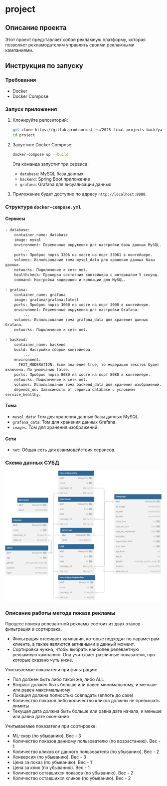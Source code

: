 # project

## Описание проекта

Этот проект представляет собой рекламную платформу, которая позволяет рекламодателям управлять своими рекламными кампаниями.

## Инструкция по запуску

### Требования

- Docker
- Docker Compose

### Запуск приложения

1. Клонируйте репозиторий:

    ```sh
    git clone https://gitlab.prodcontest.ru/2025-final-projects-back/ya-ilya.git
    cd project
    ```

2. Запустите Docker Compose:

    ```sh
    docker-compose up --build
    ```

   Эта команда запустит три сервиса:
    - `database`: MySQL база данных
    - `backend`: Spring Boot приложение
    - `grafana`: Grafana для визуализации данных

3. Приложение будет доступно по адресу `http://localhost:8080`.

### Структура `docker-compose.yml`

#### Сервисы
```
- database:
    container_name: database
    image: mysql
    environment: Переменные окружения для настройки базы данных MySQL.
        ...
    ports: Проброс порта 3306 на хосте на порт 33061 в контейнере.
    volumes: Использование тома mysql_data для хранения данных базы данных.
    networks: Подключение к сети net.
    healthcheck: Проверка состояния контейнера с интервалом 5 секунд.
    command: Настройка кодировки и коллации для MySQL.

- grafana:
    container_name: grafana
    image: grafana/grafana:latest
    ports: Проброс порта 3000 на хосте на порт 3000 в контейнере.
    environment: Переменные окружения для настройки Grafana.
        ...
    volumes: Использование тома grafana_data для хранения данных Grafana.
    networks: Подключение к сети net.

- backend:
    container_name: backend
    build: Настройки сборки контейнера.
        ...
    environment:
      TEXT_MODERATION: Если значение true, то модерация текстов будет включена. По умолчанию false.
    ports: Проброс порта 8080 на хосте на порт 8080 в контейнере.
    networks: Подключение к сети net.
    volumes: Использование тома backend_data для хранения изображений.
    depends_on: Зависимость от сервиса database с условием service_healthy.
```
#### Тома

- `mysql_data`: Том для хранения данных базы данных MySQL.
- `grafana_data`: Том для хранения данных Grafana.
- `images`: Том для хранения изображений.

#### Сети

- `net`: Общая сеть для взаимодействия сервисов.

### Схема данных СУБД

<picture>
  <source media="(prefers-color-scheme: dark)" srcset="assets/database_dark.svg">
  <img alt="database" src="assets/database_light.svg">
</picture>

### Описание работы метода показа рекламы

Процесс поиска релевантной рекламы состоит из двух этапов - фильтрация и сортировка.
- Фильтрация отсеивает кампании, которые подходят по параметрам клиента, а также являются активными в данный момент.
- Сортировка нужна, чтобы выбрать наиболее релевантную рекламную кампанию.
Она учитывает различные показатели, про которые сказано чуть ниже.

Учитываемые показатели при фильтрации:
- Пол должен быть либо такой же, либо ALL
- Возраст должен быть больше или равен минимальному, и меньше или равен максимальному
- Локация должна полностью совпадать (вплоть до case)
- Количество показов либо количество кликов должны не превышать лимиты
- Текущая дата должна быть больше или равна дате начала, и меньше или равна дате окончания

Учитываемые показатели при сортировке:
- ML-скор (по убыванию). Вес - 3
- Количество показов данному пользователю (по возрастанию). Вес - 1
- Количество кликов от данного пользователя (по убыванию). Вес - 2
- Конверсия (по убыванию). Вес - 3
- Цена за показ (по убыванию). Вес - 1
- Цена за клик (по убыванию). Вес - 1
- Количество оставшихся показов (по убыванию). Вес - 2
- Количество оставшихся кликов (по убыванию). Вес - 2